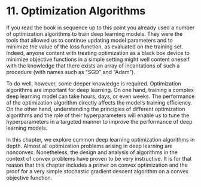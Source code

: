 
# 11. Optimization Algorithms

If you read the book in sequence up to this point you already used a number of optimization algorithms to train deep learning models. They were the tools that allowed us to continue updating model parameters and to minimize the value of the loss function, as evaluated on the training set. Indeed, anyone content with treating optimization as a black box device to minimize objective functions in a simple setting might well content oneself with the knowledge that there exists an array of incantations of such a procedure (with names such as “SGD” and “Adam”).

To do well, however, some deeper knowledge is required. Optimization algorithms are important for deep learning. On one hand, training a complex deep learning model can take hours, days, or even weeks. The performance of the optimization algorithm directly affects the model’s training efficiency. On the other hand, understanding the principles of different optimization algorithms and the role of their hyperparameters will enable us to tune the hyperparameters in a targeted manner to improve the performance of deep learning models.

In this chapter, we explore common deep learning optimization algorithms in depth. Almost all optimization problems arising in deep learning are nonconvex. Nonetheless, the design and analysis of algorithms in the context of convex problems have proven to be very instructive. It is for that reason that this chapter includes a primer on convex optimization and the proof for a very simple stochastic gradient descent algorithm on a convex objective function.
